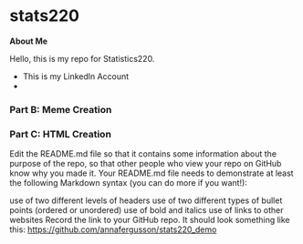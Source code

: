 # stats220
**About Me**

Hello, this is my repo for Statistics220. 
 - This is my Linkedln Account
 - 

### Part B: Meme Creation


### Part C: HTML Creation


Edit the README.md file so that it contains some information about the purpose of the repo, so that other people who view your repo on GitHub know why you made it. Your README.md file needs to demonstrate at least the following Markdown syntax (you can do more if you want!):

use of two different levels of headers
use of two different types of bullet points (ordered or unordered)
use of bold and italics
use of links to other websites
Record the link to your GitHub repo. It should look something like this: https://github.com/annafergusson/stats220_demo
